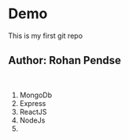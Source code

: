 # Demo
This is my first git repo

## Author: Rohan Pendse
<br>

1. MongoDb
2. Express
3. ReactJS
4. NodeJs
5. 
